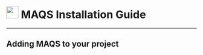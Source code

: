 # <img src="resources/MAQS.jpg" height="32" width="32"> MAQS Installation Guide

---

## Adding MAQS to your project